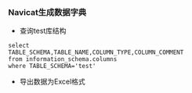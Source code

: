 ### Navicat生成数据字典

* 查询test库结构

````
select 
TABLE_SCHEMA,TABLE_NAME,COLUMN_TYPE,COLUMN_COMMENT 
from information_schema.columns 
where TABLE_SCHEMA='test'
````
* 导出数据为Excel格式

